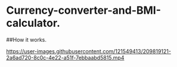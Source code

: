 # Currency-converter-and-BMI-calculator.
##How it works.







https://user-images.githubusercontent.com/121549413/209819121-2a6ad720-8c0c-4e22-a51f-7ebbaabd5815.mp4

